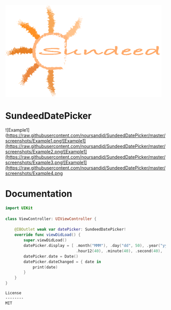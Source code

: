 ![Sundeed](https://raw.githubusercontent.com/noursandid/SundeedDatePicker/master/SundeedLogo.png)

# SundeedDatePicker

![Example1](https://raw.githubusercontent.com/noursandid/SundeedDatePicker/master/screenshots/Example1.png![Example1](https://raw.githubusercontent.com/noursandid/SundeedDatePicker/master/screenshots/Example2.png![Example1](https://raw.githubusercontent.com/noursandid/SundeedDatePicker/master/screenshots/Example3.png![Example1](https://raw.githubusercontent.com/noursandid/SundeedDatePicker/master/screenshots/Example4.png
# Documentation
```swift
import UIKit

class ViewController: UIViewController {

    @IBOutlet weak var datePicker: SundeedDatePicker!
    override func viewDidLoad() {
        super.viewDidLoad()
        datePicker.display = [ .month("MMM"), .day("dd", 50), .year("yyyy"),
                               .hour12(40), .minute(40), .second(40), .ampm(50) ]
        datePicker.date = Date()
        datePicker.dateChanged = { date in
            print(date)
        }
    }
}
```


```
License
--------
MIT

